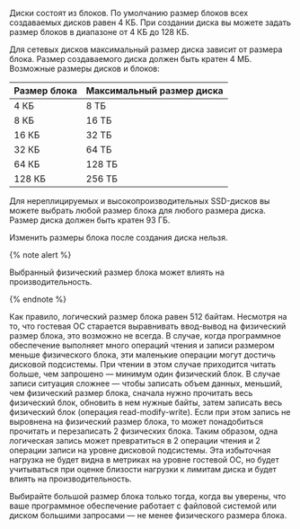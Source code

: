 Диски состоят из блоков. По умолчанию размер блоков всех создаваемых дисков равен 4 КБ. При создании диска вы можете задать размер блоков в диапазоне от 4 КБ до 128 КБ.

Для сетевых дисков максимальный размер диска зависит от размера блока. Размер создаваемого диска должен быть кратен 4 МБ. Возможные размеры дисков и блоков:

Размер блока | Максимальный размер диска
--- | ---
4 КБ | 8 ТБ
8 КБ | 16 ТБ
16 КБ | 32 ТБ
32 КБ | 64 ТБ
64 КБ | 128 ТБ
128 КБ | 256 ТБ

Для нереплицируемых и высокопроизводительных SSD-дисков вы можете выбрать любой размер блока для любого размера диска. Размер диска должен быть кратен 93 ГБ.

Изменить размеры блока после создания диска нельзя.

{% note alert %}

Выбранный физический размер блока может влиять на производительность.

{% endnote %}

Как правило, логический размер блока равен 512 байтам. Несмотря на то, что гостевая ОС старается выравнивать ввод-вывод на физический размер блока, это возможно не всегда. В случае, когда программное обеспечение выполняет много операций чтения и записи размером меньше физического блока, эти маленькие операции могут достичь дисковой подсистемы. При чтении в этом случае приходится читать больше, чем запрошено — минимум один физический блок. В случае записи ситуация сложнее — чтобы записать объем данных, меньший, чем физический размер блока, сначала нужно прочитать весь физический блок, обновить в нем нужные байты, затем записать весь физический блок (операция read-modify-write). Если при этом запись не выровнена на физический размер блока, то может понадобиться прочитать и перезаписать 2 физических блока. Таким образом, одна логическая запись может превратиться в 2 операции чтения и 2 операции записи на уровне дисковой подсистемы. Эта избыточная нагрузка не будет видна в метриках на уровне гостевой ОС, но будет учитываться при оценке близости нагрузки к лимитам диска и будет влиять на производительность.

Выбирайте большой размер блока только тогда, когда вы уверены, что ваше программное обеспечение работает с файловой системой или диском большими запросами — не менее физического размера блока.